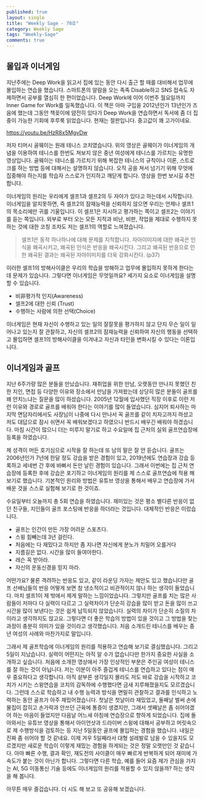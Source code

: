 ```yaml
---
published: true
layout: single
title: "Weekly Sage - 70호"
category: Weekly Sage
tags: "Weekly-Sage"
comments: true
---
```


## 몰입과 이너게임

지난주에는 Deep Work을 읽고서 집에 있는 동안 다시 출근 할 때를 대비해서 업무에 몰입하는 연습을 했습니다. 스마트폰의 알람을 오는 족족 Disable하고 SNS 접속도 자제하면서 공부를 열심히 한 편이었습니다. Deep Work에 이어 이번주 월요일까지 Inner Game for Work를 일독했습니다. 이 책은 아마 구입을 2012년인가 13년인가 즈음에 했는데 그동안 책꽂이에 얌전히 있다가 Deep Work을 연습하면서 독서에 좀 더 집중이 가능한 기회에 후루룩 읽었습니다. 현재는 절판입니다. 중고값이 꽤 고가이네요.

https://youtu.be/HzR8x5MgvDw

저자 티머시 골웨이는 원래 테니스 코치였습니다. 위의 영상은 골웨이가 이너게임의 개념을 이용하여 테니스를 한번도 쳐보지 않은 중년 여성에게 테니스를 가르치는 유명한 영상입니다. 골웨이는 테니스를 가르치기 위해 복잡한 테니스의 규칙이나 이론, 스트로크를 하는 방법 등에 대해서는 설명하지 않습니다. 오직 공을 쳐서 넘기기 위해 무엇에 집중해야 하는지를 학습자 스스로가 인지하고 깨닫게 합니다. 영상을 한번 보시길 추천합니다.

이너게임의 원리는 우리에게 셀프1과 셀프2의 두 자아가 있다고 하는데서 시작합니다. 이너게임을 알지못하면, 즉 셀프2의 잠재능력을 신뢰하지 않으면 우리는 언제나 셀프1의 목소리에만 귀를 기울입니다. 이 셀프1은 지시하고 평가하는 쪽이고 셀프2는 이야기를 듣는 쪽입니다. 외부로 부터 오는 모든 지적과 비난, 비판, 작업을 제대로 수행하지 못하는 것에 대한 코칭 조차도 저는 셀프1의 역할로 느껴졌습니다.

> 셀프1은 동작 하나하나에 대해 문제를 지적합니다. 자아이미지에 대한 왜곡은 인식을 왜곡시키고, 왜곡된 인식은 반응을 왜곡시킨다. 그리고 왜곡된 반응으로 인한 왜곡된 결과는 왜곡된 자아이미지를 더욱 강화시칸다. (p37)

이러한 셀프1의 방해사이클은 우리의 학습을 방해하고 업무에 몰입하지 못하게 한다는데 문제가 있습니다. 그렇다면 이너게임은 무엇일까요? 세가지 요소로 이너게임을 설명할 수 있습니다.

- 비非평가적 인지(Awareness)
- 셀프2에 대한 신뢰 (Trust)
- 수행하는 사람에 의한 선택(Choice)

이너게임은 현재 자신이 수행하고 있는 일의 잘잘못을 평가하지 않고 단지 무슨 일이 일어나고 있는지 잘 관찰하고, 자신의 셀프2의 잠재능력을 신뢰하여 자신의 행동을 선택하고 몰입하면 셀프1의 방해사이클을 이겨내고 자신과 타인을 변화시킬 수 있다는 이론입니다.

## 이너게임과 골프

지난 6주가량 많은 분들을 만났습니다. 재취업을 위한 만남, 오랫동안 만나지 못했던 친한 지인, 면접 등 다양한 이유와 장소에서 만남을 가져왔는데 상당히 많은 분들이 골프를 왜 안치느냐는 질문을 많이 하셨습니다. 2005년 12월에 입사했던 직장 이후로 이런 저런 이유와 경로로 골프를 배워야 한다는 이야기를 많이 들었습니다. 심지어 퇴사하는 마지막 면담자리에서도 사장님이 나중에 다시 만나서 꼭 골프를 같이 치자고까지 하셨고 저도 대답으로 잠시 쉬면서 꼭 배워보겠다고 하였으니 반드시 배우긴 배워야 하겠습니다. 마침 시간이 많으니 더는 미루지 말기로 하고 수요일에 집 근처의 실외 골프연습장에 등록을 하였습니다.

제 성격이 머든 호기심으로 시작을 잘 하는데 또 남의 말은 잘 안 듣습니다. 골프는 2006년인가 7년에 한달 정도 강습을 받은 경험이 있고, 2019년에도 연습장과 강습 등록하고 세네번 간 후에 바뻐서 돈만 날린 경험이 있습니다. 그래서 이번에는 집 근처 연습장에 등록한 후에 강습은 포기하고 이너게임의 원리를 제 스스로 골프연습에 적용 해 보기로 했습니다. 기본적인 원리와 방법은 유튜브 영상을 통해서 배우고 연습장에 가서 배운 것을 스스로 실험해 보기로 한 것이죠.

수요일부터 오늘까지 총 5회 연습을 하였습니다. 재미있는 것은 평소 별다른 반응이 없던 친구들, 지인들이 골프 포스팅에 반응을 하더라는 것입니다. 대체적인 반응은 이렀습니다.

- 골프는 인간이 만든 가장 어려운 스포츠다.
- 스윙 힘빼는데 3년 걸린다.
- 처음에는 다 재밌다고 하지만 좀 지나면 자신에게 분노가 치밀어 오를거다
- 지름길은 없다. 시간을 많이 들여야한다.
- 레슨 꼭 받아라.
- 자신의 운동신경을 믿지 마라.

어떤가요? 물론 격려하는 반응도 있고, 같이 라운딩 가자는 제안도 있고 했습니다만 골프 선배님들의 반응 어떻게 보면 참 냉소적이고 비관적이지 않나 하는 생각이 들었습니다. 마치 셀프1이 제 밖에서 제게 말하는 느낌이었습니다. 그렇지만 골프를 치는 많은 사람들이 저마다 다 실력이 다르고 그 실력차이가 단순히 강습을 많이 받고 돈을 많이 쓰고 시간을 많이 보낸다는 것은 쉽게 납득되지 않았습니다. 실력의 차이가 단순히 소질의 차이라고 생각하지도 않고요. 그렇다면 더 좋은 학습의 방법이 있을 것이고 그 방법을 찾는 과정이 충분히 의미가 있을 것이라고 생각했습니다. 처음 소개드린 테니스를 배우는 중년 여성의 사례와 마찬가지로 말입니다.

그래서 제 골프학습에 이너게임의 원리를 적용하고 연습해 보기로 결심했습니다. 그리고 5일이 지났습니다. 실력이 어떤지는 아직 알 수가 없습니다만 한가지 중요한 사실을 소개하고 싶습니다.
처음에 소개한 영상에서 가장 인상적인 부분은 주인공 여성이 테니스를 잘 하는 것이 아닙니다. 저는 이분이 아주 즐겁게 테니스를 연습하고 있다는 점이 매우 중요하다고 생각합니다. 아직 섵부른 생각일지 몰라도 저도 바로 강습을 시작하고 코치가 시키는 스윙연습을 코치의 감독하에 수행했다면 금새 지루해졌을지도 모르겠습니다. 그런데 스스로 학습하고 내 수행 능력과 방식을 면밀히 관찰하고 결과를 인식하고 노력하는 동안 골프가 아주 재밌어졌습니다.
첫날은 첫날이라 재밌었고, 둘째날 벌써 손에 물집이 잡히고 손가락과 안쓰던 근육에 통증이 생겼지만, 그래서 셋째날은 좀 쉬어야겠어 하는 마음이 들었지만 다음날 어느새 아침에 연습장으로 향하게 되었습니다. 집에 돌아와서는 유튜브 영상을 통해서 아이언샷과 드라이버 스윙에 대해서 공부하고 머릿속으로 제 수행방식을 검토하는 등 지난 5일동안 골프에 몰입하는 경험을 했습니다. 내일은 진짜 좀 쉬어야 할 것 같네요. 이제 겨우 5일째라서 대형 설레발로 남을 수 있을지도 모르겠지만 새로운 학습이 이렇게 재밌는 경험을 하게되는 것은 정말 오랫만인 것 같습니다. 아마 빠른 수행, 결과 확인, 재도전의 사이클이 매우 빠르게 반복하게 되어 재미에 가속도가 붙는 것이 아닌가 합니다. 그렇다면 다른 학습, 예를 들어 요즘 제가 관심을 가지는 AI, 5G 이동통신 기술 등에도 이너게임의 원리를 적용할 수 있지 않을까? 하는 생각을 해 봅니다.

아무튼 매우 즐겁습니다. 더 시도 해 보고 또 공유해 보겠습니다.

